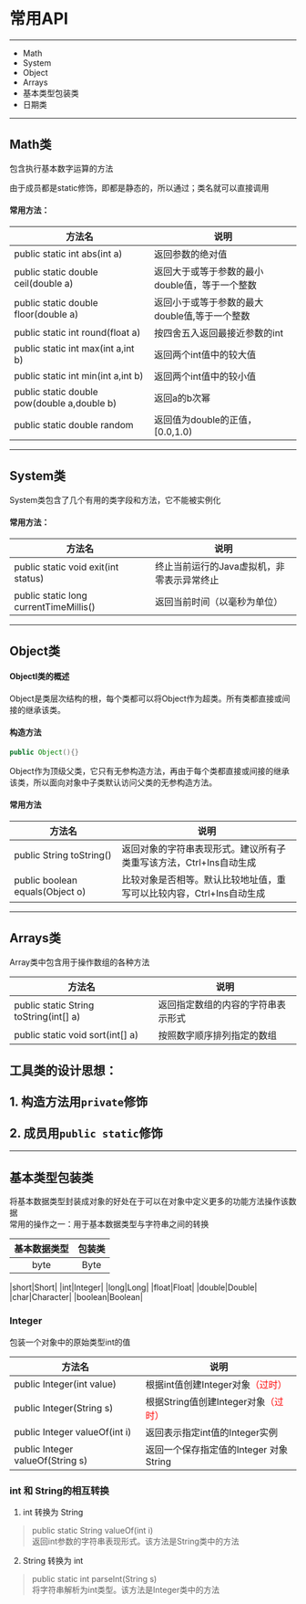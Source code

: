 # 常用API

<hr/>

- Math
- System
- Object
- Arrays
- 基本类型包装类
- 日期类

<hr/>

## Math类
包含执行基本数字运算的方法

由于成员都是static修饰，即都是静态的，所以通过；类名就可以直接调用

#### 常用方法：
|方法名|说明|
|---|---|
|public static int abs(int a)|返回参数的绝对值|
|public static double ceil(double a)|返回大于或等于参数的最小double值，等于一个整数|
|public static double floor(double a)|返回小于或等于参数的最大double值,等于一个整数|
|public static int round(float a)|按四舍五入返回最接近参数的int|
|public static int max(int a,int b)|返回两个int值中的较大值|
|public static int min(int a,int b)|返回两个int值中的较小值|
|public static double pow(double a,double b)|返回a的b次幂|
|public static double random|返回值为double的正值，[0.0,1.0) |

<hr/>

## System类
System类包含了几个有用的类字段和方法，它不能被实例化
#### 常用方法：
|方法名|说明|
|---|---|
|public static void exit(int status)|终止当前运行的Java虚拟机，非零表示异常终止|
|public static long currentTimeMillis()|返回当前时间（以毫秒为单位）|

<hr/>

## Object类
#### Objectl类的概述
Object是类层次结构的根，每个类都可以将Object作为超类。所有类都直接或间接的继承该类。

#### 构造方法
```java
public Object(){}
```
Object作为顶级父类，它只有无参构造方法，再由于每个类都直接或间接的继承该类，所以面向对象中子类默认访问父类的无参构造方法。
#### 常用方法
|方法名|说明|
|---|---|
|public String toString()|返回对象的字符串表现形式。建议所有子类重写该方法，Ctrl+Ins自动生成|
|public boolean equals(Object o)|比较对象是否相等。默认比较地址值，重写可以比较内容，Ctrl+Ins自动生成|

<hr/>

## Arrays类
Array类中包含用于操作数组的各种方法

|方法名|说明|
|---|---|
|public static String toString(int[] a)|返回指定数组的内容的字符串表示形式|
|public static void sort(int[] a)|按照数字顺序排列指定的数组|

工具类的设计思想：<br/><br/>1. 构造方法用`private`修饰<br/><br/>2. 成员用`public static`修饰
-

<hr/>

## 基本类型包装类
将基本数据类型封装成对象的好处在于可以在对象中定义更多的功能方法操作该数据
<br/>常用的操作之一：用于基本数据类型与字符串之间的转换

|基本数据类型|包装类|
|:---:|:---:|
|byte|Byte|

|short|Short|
|int|Integer|
|long|Long|
|float|Float|
|double|Double|
|char|Character|
|boolean|Boolean|

### Integer
包装一个对象中的原始类型int的值

|方法名|说明|
|---|---|
|public Integer(int value)|根据int值创建Integer对象<font color=red>（过时）</font>|
|public Integer(String s)|根据String值创建Integer对象<font color=red>（过时）</font>|
|public Integer valueOf(int i)|返回表示指定int值的Integer实例|
|public Integer valueOf(String s)|返回一个保存指定值的Integer 对象 String|

### int 和 String的相互转换
1. int 转换为 String<br/>
>public static String valueOf(int i)
<br/>返回int参数的字符串表现形式。该方法是String类中的方法
2. String 转换为 int<br/>
>public static int parseInt(String s)
<br/>将字符串解析为int类型。该方法是Integer类中的方法
> 